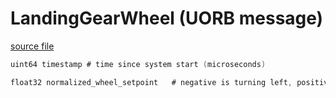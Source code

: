 # LandingGearWheel (UORB message)

[source file](https://github.com/PX4/PX4-Autopilot/blob/main/msg/LandingGearWheel.msg)

```c
uint64 timestamp # time since system start (microseconds)

float32 normalized_wheel_setpoint	# negative is turning left, positive turning right [-1, 1]

```
